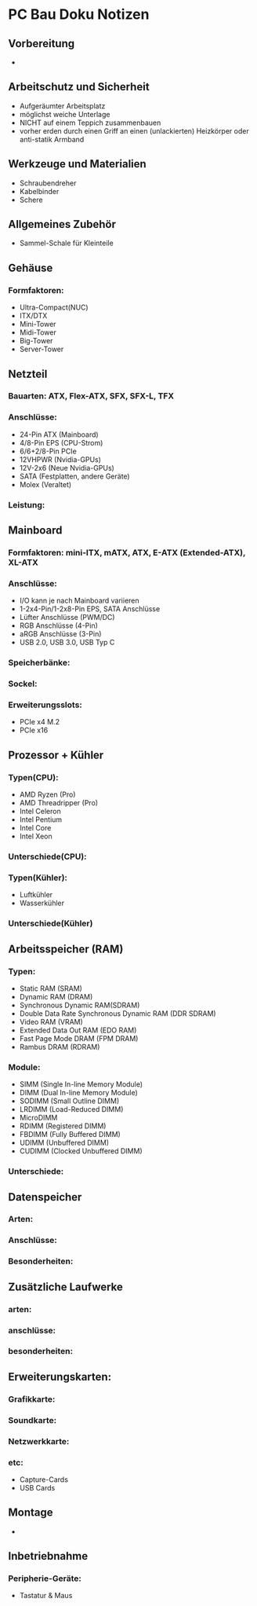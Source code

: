 # PC Bau Doku Notizen

## Vorbereitung
- 

## Arbeitschutz und Sicherheit
- Aufgeräumter Arbeitsplatz
- möglichst weiche Unterlage
- NICHT auf einem Teppich zusammenbauen
- vorher erden durch einen Griff an einen (unlackierten) Heizkörper oder anti-statik Armband

## Werkzeuge und Materialien
- Schraubendreher
- Kabelbinder
- Schere

## Allgemeines Zubehör
- Sammel-Schale für Kleinteile

## Gehäuse
### Formfaktoren: 
- Ultra-Compact(NUC)
- ITX/DTX
- Mini-Tower
- Midi-Tower
- Big-Tower
- Server-Tower

## Netzteil
### Bauarten: ATX, Flex-ATX, SFX, SFX-L, TFX
### Anschlüsse: 
- 24-Pin ATX (Mainboard)
- 4/8-Pin EPS (CPU-Strom)
- 6/6+2/8-Pin PCIe
- 12VHPWR (Nvidia-GPUs)
- 12V-2x6 (Neue Nvidia-GPUs)
- SATA (Festplatten, andere Geräte)
- Molex (Veraltet)
### Leistung: 

## Mainboard
### Formfaktoren: mini-ITX, mATX, ATX, E-ATX (Extended-ATX), XL-ATX
### Anschlüsse: 
- I/O kann je nach Mainboard variieren
- 1-2x4-Pin/1-2x8-Pin EPS, SATA Anschlüsse
- Lüfter Anschlüsse (PWM/DC)
- RGB Anschlüsse (4-Pin)
- aRGB Anschlüsse (3-Pin)
- USB 2.0, USB 3.0, USB Typ C
### Speicherbänke:
### Sockel:
### Erweiterungsslots: 
- PCIe x4 M.2
- PCIe x16

## Prozessor + Kühler
### Typen(CPU): 
- AMD Ryzen (Pro)
- AMD Threadripper (Pro)
- Intel Celeron
- Intel Pentium
- Intel Core
- Intel Xeon
### Unterschiede(CPU): 
### Typen(Kühler): 
- Luftkühler
- Wasserkühler
### Unterschiede(Kühler)

## Arbeitsspeicher (RAM)
### Typen: 
- Static RAM (SRAM)
- Dynamic RAM (DRAM)
- Synchronous Dynamic RAM(SDRAM)
- Double Data Rate Synchronous Dynamic RAM (DDR SDRAM)
- Video RAM (VRAM)
- Extended Data Out RAM (EDO RAM)
- Fast Page Mode DRAM (FPM DRAM)
- Rambus DRAM (RDRAM)

### Module: 
- SIMM (Single In-line Memory Module)
- DIMM (Dual In-line Memory Module)
- SODIMM (Small Outline DIMM)
- LRDIMM (Load-Reduced DIMM)
- MicroDIMM
- RDIMM (Registered DIMM)
- FBDIMM (Fully Buffered DIMM)
- UDIMM (Unbuffered DIMM)
- CUDIMM (Clocked Unbuffered DIMM)

### Unterschiede:

## Datenspeicher
### Arten:
### Anschlüsse:
### Besonderheiten:

## Zusätzliche Laufwerke
### arten:
### anschlüsse:
### besonderheiten:

## Erweiterungskarten:
### Grafikkarte: 
### Soundkarte:
### Netzwerkkarte:
### etc: 
- Capture-Cards 
- USB Cards

## Montage
- 

## Inbetriebnahme
### Peripherie-Geräte: 
- Tastatur & Maus
